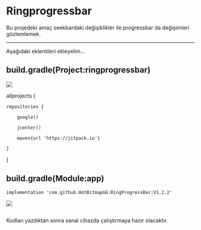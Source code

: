 # Ringprogressbar

Bu projedeki amaç seekbardaki değişiklikler ile progressbar da değişimleri gözlemlemek.

---
Aşağıdaki eklentileri ekleyelim...

## build.gradle(Project:ringprogressbar)

![](https://im.ezgif.com/tmp/ezgif-1-d3dbec45bd.gif)

allprojects {

    repositories {
    
        google()
        
        jcenter()
        
        maven{url 'https://jitpack.io'}
        
    }
}

## build.gradle(Module:app)

    implementation 'com.github.HotBitmapGG:RingProgressBar:V1.2.2'
    
![](https://im.ezgif.com/tmp/ezgif-1-07a07220ba.gif)
    


##
Kodları yazdıktan sonra sanal cihazda çalıştırmaya hazır olacaktır.

